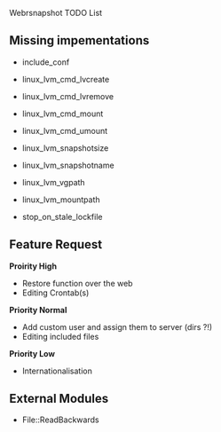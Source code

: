 Webrsnapshot TODO List


Missing impementations
---------------------------------------------------------------------------------------------------

* include_conf

* linux_lvm_cmd_lvcreate

* linux_lvm_cmd_lvremove

* linux_lvm_cmd_mount

* linux_lvm_cmd_umount

* linux_lvm_snapshotsize

* linux_lvm_snapshotname

* linux_lvm_vgpath

* linux_lvm_mountpath

* stop_on_stale_lockfile



Feature Request
---------------------------------------------------------------------------------------------------

**Proirity High**

* Restore function over the web
* Editing Crontab(s)


**Priority Normal**

* Add custom user and assign them to server (dirs ?!)
* Editing included files


**Priority Low**

* Internationalisation



External Modules
---------------------------------------------------------------------------------------------------

* File::ReadBackwards
